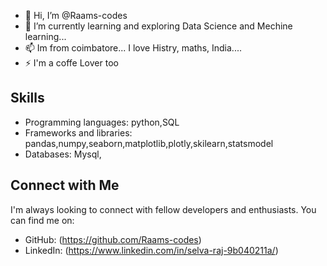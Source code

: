 - 👋 Hi, I’m @Raams-codes
- 🌱 I’m currently learning and exploring Data Science and Mechine learning...
- 📫 Im from coimbatore... I love Histry, maths, India....  
- ⚡ I'm a coffe Lover too

## Skills

- Programming languages: python,SQL
- Frameworks and libraries: pandas,numpy,seaborn,matplotlib,plotly,skilearn,statsmodel
- Databases: Mysql,

## Connect with Me

I'm always looking to connect with fellow developers and enthusiasts. You can find me on:

- GitHub: (https://github.com/Raams-codes)
- LinkedIn: (https://www.linkedin.com/in/selva-raj-9b040211a/)

<!---
Raams-codes/Raams-codes is a ✨ special ✨ repository because its `README.md` (this file) appears on your GitHub profile.
You can click the Preview link to take a look at your changes.
--->
